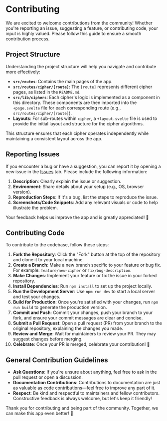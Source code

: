 # Contributing

We are excited to welcome contributions from the community! Whether you're reporting an issue, suggesting a feature, or contributing code, your input is highly valued. Please follow this guide to ensure a smooth contribution process.

## Project Structure

Understanding the project structure will help you navigate and contribute more effectively:

- **`src/routes`**: Contains the main pages of the app.
- **`src/routes/cipher/[route]`**: The `[route]` represents different cipher pages, as listed in the `README.md`.
- **`src/lib/ciphers`**: Each cipher's logic is implemented as a component in this directory. These components are then imported into the `+page.svelte` file for each corresponding route (e.g., `src/routes/cipher/[route]`).
- **Layouts**: For sub-routes within `cipher`, a `+layout.svelte` file is used to provide the initial layout and structure for the cipher algorithms.

This structure ensures that each cipher operates independently while maintaining a consistent layout across the app.

## Reporting Issues

If you encounter a bug or have a suggestion, you can report it by opening a new issue in the [Issues](link_to_issues) tab. Please include the following information:

1. **Description**: Clearly explain the issue or suggestion.
2. **Environment**: Share details about your setup (e.g., OS, browser version).
3. **Reproduction Steps**: If it's a bug, list the steps to reproduce the issue.
4. **Screenshots/Code Snippets**: Add any relevant visuals or code to help illustrate the problem.

Your feedback helps us improve the app and is greatly appreciated! 🙏

## Contributing Code

To contribute to the codebase, follow these steps:

1. **Fork the Repository**: Click the "Fork" button at the top of the repository and clone it to your local machine.
2. **Create a Branch**: Make a new branch specific to your feature or bug fix. For example: `feature/new-cipher` or `fix/bug-description`.
3. **Make Changes**: Implement your feature or fix the issue in your forked repository.
4. **Install Dependencies**: Run `npm install` to set up the project locally.
5. **Run the Development Server**: Use `npm run dev` to start a local server and test your changes.
6. **Build for Production**: Once you're satisfied with your changes, run `npm run build` to generate the production version.
7. **Commit and Push**: Commit your changes, push your branch to your fork, and ensure your commit messages are clear and concise.
8. **Submit a Pull Request**: Open a pull request (PR) from your branch to the original repository, explaining the changes you made.
9. **Review and Merge**: Wait for maintainers to review your PR. They may suggest changes before merging.
10. **Celebrate**: Once your PR is merged, celebrate your contribution! 🎉

## General Contribution Guidelines

- **Ask Questions**: If you're unsure about anything, feel free to ask in the pull request or open a discussion.
- **Documentation Contributions**: Contributions to documentation are just as valuable as code contributions—feel free to improve any part of it.
- **Respect**: Be kind and respectful to maintainers and fellow contributors. Constructive feedback is always welcome, but let's keep it friendly!

Thank you for contributing and being part of the community. Together, we can make this app even better! 🚀
